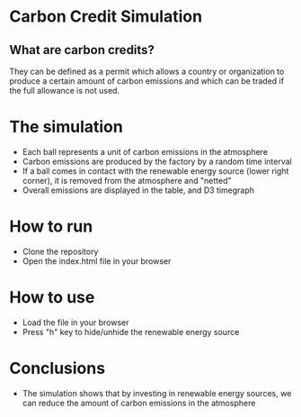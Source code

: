 # Carbon Credit Simulation 

## What are carbon credits?
They can be defined as a permit which allows a country or organization to produce a certain amount of carbon emissions and which can be traded if the full allowance is not used.

# The simulation
* Each ball represents a unit of carbon emissions in the atmosphere
* Carbon emissions are produced by the factory by a random time interval
* If a ball comes in contact with the renewable energy source (lower right corner), it is removed from the atmosphere and "netted"
* Overall emissions are displayed in the table, and D3 timegraph

# How to run
* Clone the repository
* Open the index.html file in your browser

# How to use
* Load the file in your browser
* Press "h" key to hide/unhide the renewable energy source

# Conclusions
* The simulation shows that by investing in renewable energy sources, we can reduce the amount of carbon emissions in the atmosphere
